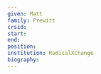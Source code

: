 ```yaml
---
given: Matt
family: Prewitt
crsid: 
start: 
end:
position: 
institution: RadicalXChange
biography: 
---
```

